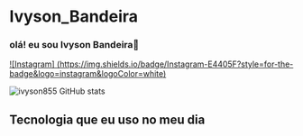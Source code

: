 # Ivyson_Bandeira

### olá! eu sou Ivyson Bandeira👋

[![Instagram]
(https://img.shields.io/badge/Instagram-E4405F?style=for-the-badge&logo=instagram&logoColor=white)](https://instagram.com/ivysonbandeiraa?igshid=OGQ5ZDc2ODk2ZA==)

![ivyson855 GitHub stats](https://github-readme-stats.vercel.app/api?username=ivyson855&show_icons=true&theme=radical)

## Tecnologia que eu uso no meu dia
